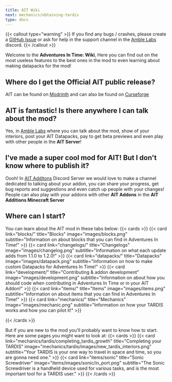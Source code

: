 ```yaml
---
title: AIT Wiki
next: mechanics/obtaining-tardis
type: docs
---
```

{{< callout type="warning" >}}
  If you find any bugs / crashes, please create a [GitHub Issue](https://github.com/Loqor/ait/issues/new) or ask for help in the support channel in the [Amble Labs](https://discord.gg/D5Et6Ux7BS) discord.
{{< /callout >}}

Welcome to the **Adventures In Time: Wiki**, Here you can find out on the most useless features to the best ones in the mod to even learning about making datapacks for the mod! 

## Where do I get the Official AIT public release?

AIT can be found on [Modrinth](https://modrinth.com/mod/ait) and can also be found on [Curseforge](https://www.curseforge.com/minecraft/mc-mods/adventures-in-time)

## AIT is fantastic! Is there anywhere I can talk about the mod?

Yes, in [Amble Labs](https://discord.gg/D5Et6Ux7BS) where you can talk about the mod, show of your interiors, post your AIT Datapacks, pay to get beta previews and even play with other people in the **AIT Server**!

## I've made a super cool mod for AIT! But I don't know where to publish it?

Oooh! In [AIT Additons](https://discord.gg/aYEtPD24bF) Discord Server we would love to make a channel dedicated to talking about your addon, you can share your progress, get bug reports and suggestions and even catch up people with your changes! People can also play with your addons with other **AIT Addons** in the **AIT Additions Minecraft Server**

## Where can I start?
You can learn about the AIT mod in these tabs below:
{{< cards >}}
  {{< card link="blocks/" title="Blocks" image="images/blocks.png" subtitle="Information on about blocks that you can find in Adventures In Time!" >}}
  {{< card link="changelogs/" title="Changelogs" image="images/changelog.png" subtitle="Information on what each update adds from 1.1.0 to 1.2.0!" >}}
  {{< card link="datapacks/" title="Datapacks" image="images/datapack.png" subtitle="Information on how to make custom Datapacks for Adventures In Time!" >}}
  {{< card link="development/" title="Contributing & addon development" image="images/development.png" subtitle="Information on about how you should code when contributing in Adventures In Time or in your AIT Addon!" >}}
  {{< card link="items/" title="Items" image="images/items.png" subtitle="Information on about items that you can find in Adventures In Time!" >}}
  {{< card link="mechanics/" title="Mechanics" image="images/mechanic.png" subtitle="Information on how your TARDIS works and how you can pilot it!" >}}
  
{{< /cards >}}

But if you are new to the mod you'll probably want to know how to start. Here are some pages you might want to look at:
{{< cards >}}
  {{< card link="mechanics/tardis/completing_tardis_growth" title="Completing your TARDIS" image="mechanics/tardis/images/new_tardis_interiors.png" subtitle="Your TARDIS is your one way to travel in space and time, so you are gonna need one." >}}
  {{< card link="items/sonic" title="Sonic Screwdriver" image="items/images/sonic/in_port.png" subtitle="The Sonic Screwdriver is a handheld device used for various tasks,  and is the most important tool for a TARDIS user." >}}
{{< /cards >}}
